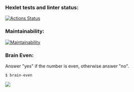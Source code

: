 ### Hexlet tests and linter status:
[![Actions Status](https://github.com/vyacheslav-pv/frontend-project-44/workflows/hexlet-check/badge.svg)](https://github.com/vyacheslav-pv/frontend-project-44/actions)
### Maintainability:
[![Maintainability](https://api.codeclimate.com/v1/badges/c5511c04738a5f754f5b/maintainability)](https://codeclimate.com/github/vyacheslav-pv/frontend-project-44/maintainability)
### Brain Even:
Answer "yes" if the number is even, otherwise answer "no".
```
$ brain-even
```
<a href="https://asciinema.org/a/e51FEvEggfeFv63KlfwSxb456" target="_blank"><img src="https://asciinema.org/a/e51FEvEggfeFv63KlfwSxb456.svg" /></a>